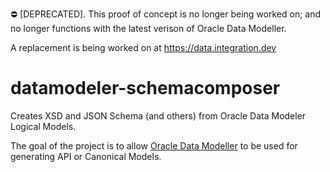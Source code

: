 :no_entry: [DEPRECATED]. This proof of concept is no longer being worked on; and no longer functions with the latest verison of Oracle Data Modeller.

A replacement is being worked on at https://data.integration.dev

# datamodeler-schemacomposer
Creates XSD and JSON Schema (and others) from Oracle Data Modeler Logical Models.

The goal of the project is to allow [Oracle Data Modeller](https://www.oracle.com/database/technologies/appdev/datamodeler.html) to be used for generating API or Canonical Models.
